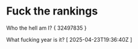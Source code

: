 # Fuck the rankings

Who the hell am I?
{ 32497835 }

What fucking year is it?
[ 2025-04-23T19:36:40Z ]
